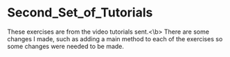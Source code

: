 # Second_Set_of_Tutorials

These exercises are from the video tutorials sent.<\b>
There are some changes I made, such as adding a main method to each of the exercises so some changes were needed to be made.
